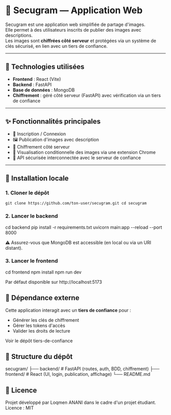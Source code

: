 # 📸 Secugram — Application Web

Secugram est une application web simplifiée de partage d'images.  
Elle permet à des utilisateurs inscrits de publier des images avec descriptions.  
Les images sont **chiffrées côté serveur** et protégées via un système de clés sécurisé, en lien avec un tiers de confiance.

---

## 🧱 Technologies utilisées

- **Frontend** : React (Vite)
- **Backend** : FastAPI
- **Base de données** : MongoDB
- **Chiffrement** : géré côté serveur (FastAPI) avec vérification via un tiers de confiance

---

## ✨ Fonctionnalités principales

- 🧾 Inscription / Connexion
- 🖼️ Publication d'images avec description
- 🔐 Chiffrement côté serveur
- 🔎 Visualisation conditionnelle des images via une extension Chrome
- 🔗 API sécurisée interconnectée avec le serveur de confiance

---

## 🚀 Installation locale

### 1. Cloner le dépôt

`
git clone https://github.com/ton-user/secugram.git
cd secugram
`

### 2. Lancer le backend

cd backend
pip install -r requirements.txt
uvicorn main:app --reload --port 8000

⚠️ Assurez-vous que MongoDB est accessible (en local ou via un URI distant).

### 3. Lancer le frontend

cd frontend
npm install
npm run dev

Par défaut disponible sur http://localhost:5173

## 🧩 Dépendance externe

Cette application interagit avec un **tiers de confiance** pour :
* Générer les clés de chiffrement
* Gérer les tokens d'accès
* Valider les droits de lecture

Voir le dépôt tiers-de-confiance

## 📂 Structure du dépôt

secugram/
├── backend/         # FastAPI (routes, auth, BDD, chiffrement)
├── frontend/        # React (UI, login, publication, affichage)
└── README.md

## 📄 Licence

Projet développé par Loqmen ANANI dans le cadre d'un projet étudiant. Licence : MIT
